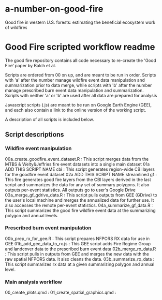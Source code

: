 # a-number-on-good-fire
Good fire in western U.S. forests: estimating the beneficial ecosystem work of wildfires

# Good Fire scripted workflow readme

The good fire repository contains all code necessary to re-create the 'Good Fire' paper by Balch et al.

Scripts are ordered from 00 on up, and are meant to be run in order. Scripts with 'a' after the number manage wildfire event data manipulation and summarization prior to data merge, while scripts with 'b' after the number manage prescribed burn event data manipulation and summarization. Scripts with neither 'a' or 'b' are used after all data are prepared for analysis

Javascript scripts (.js) are meant to be run on Google Earth Engine (GEE), and each also contain a link to the online version of the working script.

A description of all scripts is included below.

## Script descriptions

### Wildfire event manipulation
00a_create_goodfire_event_dataset.R : This script merges data from the MTBS & Welty&Jeffries fire event datasets into a single main dataset
01a ADD THIS SCRIPT NAME cbi : This script generates region-wide CBI layers for the goodfire event dataset
02a ADD THIS SCRIPT NAME streamlined gf : This fire generates good fire layers from the CBI layers derived in the last script and summarizes the data for any set of summary polygons. It also outputs per-event statistics. All outputs go to user's Google Drive
03a_merge_gf_gdrive_data.R : This script pulls outputs from GEE (GDrive) to the user's local machine and merges the annualized data for further use. It also accesses the remote per-event statistics.
04a_summarize_gf_data.R : This script summarizes the good fire wildfire event data at the summarizing polygon and annual levels.

### Prescribed burn event manipulation

00b_prep_rx_for_gee.R : This script prepares NFPORS RX data for use in GEE
01b_add_gee_data_to_rx.js : This GEE script adds Fire Regime Group and landcover data to the prescribed burn event data
02b_merge_rx_data.R : This script pulls in outputs from GEE and merges the new data with the raw spatial NFPORS data. It also cleans the data.
03b_summarize_rx_data : This script summarizes rx data at a given summarizing polygon and annual level.

### Main analysis workflow
00_create_plots.qmd :
01_create_spatial_graphics.qmd :


